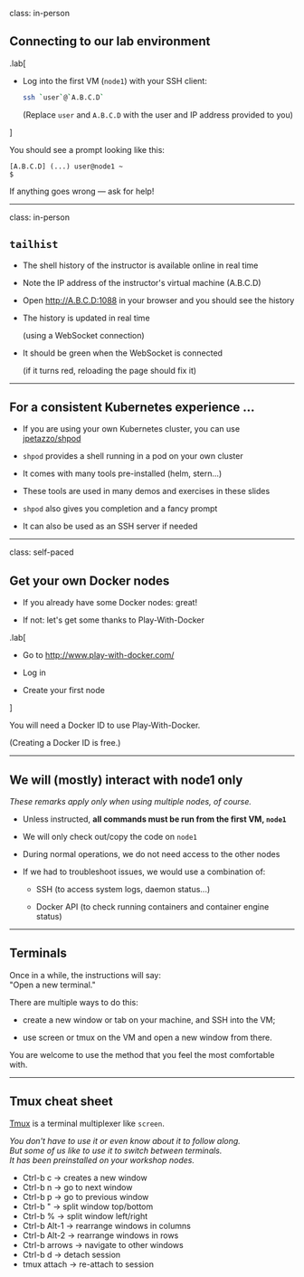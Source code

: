 class: in-person

## Connecting to our lab environment

.lab[

- Log into the first VM (`node1`) with your SSH client:
  ```bash
  ssh `user`@`A.B.C.D`
  ```

  (Replace `user` and `A.B.C.D` with the user and IP address provided to you)

<!--
```bash
for N in $(awk '/\Wnode/{print $2}' /etc/hosts); do
  ssh -o StrictHostKeyChecking=no $N true
done
```

```bash
### FIXME find a way to reset the cluster, maybe?
```
-->

]

You should see a prompt looking like this:
```
[A.B.C.D] (...) user@node1 ~
$
```
If anything goes wrong — ask for help!

---

class: in-person

## `tailhist`

- The shell history of the instructor is available online in real time

- Note the IP address of the instructor's virtual machine (A.B.C.D)

- Open http://A.B.C.D:1088 in your browser and you should see the history

- The history is updated in real time

  (using a WebSocket connection)

- It should be green when the WebSocket is connected

  (if it turns red, reloading the page should fix it)

---

## For a consistent Kubernetes experience ...

- If you are using your own Kubernetes cluster, you can use [jpetazzo/shpod](https://github.com/jpetazzo/shpod)

- `shpod` provides a shell running in a pod on your own cluster

- It comes with many tools pre-installed (helm, stern...)

- These tools are used in many demos and exercises in these slides

- `shpod` also gives you completion and a fancy prompt

- It can also be used as an SSH server if needed

---

class: self-paced

## Get your own Docker nodes

- If you already have some Docker nodes: great!

- If not: let's get some thanks to Play-With-Docker

.lab[

- Go to http://www.play-with-docker.com/

- Log in

- Create your first node

<!-- ```open http://www.play-with-docker.com/``` -->

]

You will need a Docker ID to use Play-With-Docker.

(Creating a Docker ID is free.)

---

## We will (mostly) interact with node1 only

*These remarks apply only when using multiple nodes, of course.*

- Unless instructed, **all commands must be run from the first VM, `node1`**

- We will only check out/copy the code on `node1`

- During normal operations, we do not need access to the other nodes

- If we had to troubleshoot issues, we would use a combination of:

  - SSH (to access system logs, daemon status...)

  - Docker API (to check running containers and container engine status)

---

## Terminals

Once in a while, the instructions will say:
<br/>"Open a new terminal."

There are multiple ways to do this:

- create a new window or tab on your machine, and SSH into the VM;

- use screen or tmux on the VM and open a new window from there.

You are welcome to use the method that you feel the most comfortable with.

---

## Tmux cheat sheet

[Tmux](https://en.wikipedia.org/wiki/Tmux) is a terminal multiplexer like `screen`.

*You don't have to use it or even know about it to follow along.
<br/>
But some of us like to use it to switch between terminals.
<br/>
It has been preinstalled on your workshop nodes.*

- Ctrl-b c → creates a new window
- Ctrl-b n → go to next window
- Ctrl-b p → go to previous window
- Ctrl-b " → split window top/bottom
- Ctrl-b % → split window left/right
- Ctrl-b Alt-1 → rearrange windows in columns
- Ctrl-b Alt-2 → rearrange windows in rows
- Ctrl-b arrows → navigate to other windows
- Ctrl-b d → detach session
- tmux attach → re-attach to session
